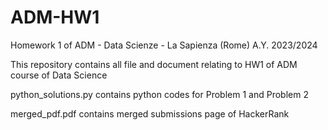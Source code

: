 # ADM-HW1
Homework 1 of ADM - Data Scienze - La Sapienza (Rome) A.Y. 2023/2024

This repository contains all file and document relating to HW1 of ADM course of Data Science


python_solutions.py contains python codes for Problem 1 and Problem 2


merged_pdf.pdf contains merged submissions page of HackerRank
